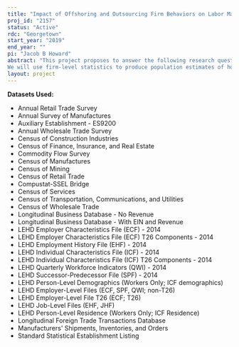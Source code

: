 ```yaml
---
title: "Impact of Offshoring and Outsourcing Firm Behaviors on Labor Market Outcomes after a Trade Shock: A Double Sided Matching Model"
proj_id: "2157"
status: "Active"
rdc: "Georgetown"
start_year: "2019"
end_year: ""
pi: "Jacob B Howard"
abstract: "This project proposes to answer the following research questions: (1) What role do supply chains play in shaping wage inequality? (2) How do these supply chains vary by firm productivity levels, and is there a systematic differential response of these supply chains to international trade shocks? (3) If supply chains determine wages, then there will be nominal wage consequences for workers in all sectors of the importing economy. How much do these supply chain changes that arise due to trade shocks spillover into non-import-competing sectors? (4) Within all sectors, are there heterogeneous responses to trade shocks that vary by firm productivity and what are the implications of this heterogeneity? 
We will use firm-level statistics to produce population estimates of how supply chain formation changes in the United States resulting from China joining the World Trade Organization affected workers in both import-competing and non-import-competing sectors. We will also estimate how variables such as sector-level employment, unemployment, and the overall wage distribution change in response to shifts in trade policy. We will do this by estimating various reduced-form specifications for wages as a function of firm-firm linkages at the establishment and firm level. We will also estimate parameters of a double-sided matching model where firms must match not only with employees to produce output, but they also must endogenously form relationships with other firms to acquire inputs for production."
layout: project
---
```


**Datasets Used:**

  - Annual Retail Trade Survey 
  - Annual Survey of Manufactures 
  - Auxiliary Establishment - ES9200 
  - Annual Wholesale Trade Survey 
  - Census of Construction Industries 
  - Census of Finance, Insurance, and Real Estate 
  - Commodity Flow Survey 
  - Census of Manufactures 
  - Census of Mining 
  - Census of Retail Trade 
  - Compustat-SSEL Bridge 
  - Census of Services 
  - Census of Transportation, Communications, and Utilities 
  - Census of Wholesale Trade 
  - Longitudinal Business Database - No Revenue 
  - Longitudinal Business Database - With EIN and Revenue 
  - LEHD Employer Characteristics File (ECF) - 2014 
  - LEHD Employer Characteristics File (ECF) T26 Components - 2014 
  - LEHD Employment History File (EHF) - 2014 
  - LEHD Individual Characteristics File (ICF) - 2014 
  - LEHD Individual Characteristics File (ICF) T26 Components - 2014 
  - LEHD Quarterly Workforce Indicators (QWI) - 2014 
  - LEHD Successor-Predecessor File (SPF) - 2014 
  - LEHD Person-Level Demographics (Workers Only; ICF demographics) 
  - LEHD Employer-Level Files (ECF, SPF, QWI; non-T26) 
  - LEHD Employer-Level File T26 (ECF; T26) 
  - LEHD Job-Level Files (EHF, JHF) 
  - LEHD Person-Level Residence (Workers Only; ICF Residence) 
  - Longitudinal Foreign Trade Transactions Database 
  - Manufacturers' Shipments, Inventories, and Orders 
  - Standard Statistical Establishment Listing 

